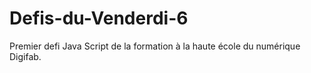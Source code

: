 # Defis-du-Venderdi-6

Premier defi Java Script de la formation à la haute école du numérique Digifab.


